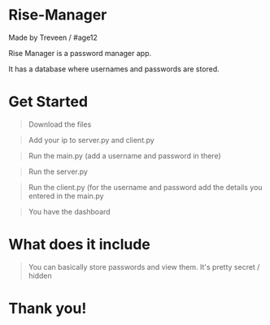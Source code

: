 # Rise-Manager 

Made by Treveen / #age12 

Rise Manager is a password manager app.

It has a database where usernames and passwords are stored.

# Get Started 

> Download the files

> Add your ip to server.py and client.py

> Run the main.py (add a username and password in there)

> Run the server.py

> Run the client.py (for the username and password add the details you entered in the main.py

> You have the dashboard 

# What does it include 

> You can basically store passwords and view them. It's pretty secret / hidden


# Thank you!
